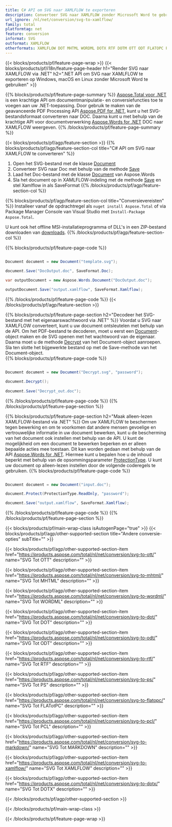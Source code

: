 ```yaml
---
title: C# API om SVG naar XAMLFLOW te exporteren
description: Converteer SVG naar XAMLFLOW zonder Microsoft Word te gebruiken
url_ignore: /nl/net/conversion/svg-to-xamlflow/
family: total
platformtag: net
feature: conversion
informat: SVG
outformat: XAMLFLOW
otherformats: XAMLFLOW DOT MHTML WORDML DOTX RTF DOTM OTT ODT FLATOPC PCL PS
---
```

{{< blocks/products/pf/feature-page-wrap >}}
{{< blocks/products/pf/i18n/feature-page-header h1="Render SVG naar XAMLFLOW via .NET" h2=".NET API om SVG naar XAMLFLOW te exporteren op Windows, macOS en Linux zonder Microsoft Word te gebruiken" >}}

{{% blocks/products/pf/feature-page-summary %}}
[Aspose.Total voor .NET](https://products.aspose.com/total/net/) is een krachtige API om documentmanipulatie- en conversiefuncties toe te voegen aan uw .NET-toepassing. Door gebruik te maken van de geavanceerde PDF Processing API [Aspose.PDF for .NET](https://products.aspose.com/pdf/net/), kunt u het SVG-bestandsformaat converteren naar DOC. Daarna kunt u met behulp van de krachtige API voor documentverwerking [Aspose.Words for .NET](https://products.aspose.com/words/net/) DOC naar XAMLFLOW weergeven.
{{% /blocks/products/pf/feature-page-summary  %}}

{{< blocks/products/pf/agp/feature-section >}}
{{% blocks/products/pf/agp/feature-section-col title="C# API om SVG naar XAMLFLOW te converteren" %}}
1. Open het SVG-bestand met de klasse [Document](https://apireference.aspose.com/pdf/net/aspose.pdf/document)
2. Converteer SVG naar Doc met behulp van de methode [Save](https://apireference.aspose.com/pdf/net/aspose.pdf.document/save/methods/5)
3. Laad het Doc-bestand met de klasse [Document](https://apireference.aspose.com/words/net/aspose.words/document) van Aspose.Words
4. Sla het document op in XAMLFLOW-indeling met de methode [Save](https://apireference.aspose.com/words/net/aspose.words.document/save/methods/4) en stel Xamlflow in als SaveFormat
{{% /blocks/products/pf/agp/feature-section-col %}}

{{% blocks/products/pf/agp/feature-section-col title="Conversievereisten" %}}
Installeer vanaf de opdrachtregel als ```nuget install Aspose.Total``` of via Package Manager Console van Visual Studio met ```Install-Package Aspose.Total```.

U kunt ook het offline MSI-installatieprogramma of DLL's in een ZIP-bestand downloaden van [downloads](https://downloads.aspose.com/total/net).
{{% /blocks/products/pf/agp/feature-section-col %}}

{{% blocks/products/pf/feature-page-code %}}

```cs

Document document = new Document("template.svg");
 
document.Save("DocOutput.doc", SaveFormat.Doc); 

var outputDocument = new Aspose.Words.Document("DocOutput.doc");

outputDocument.Save("output.xamlflow", SaveFormat.Xamlflow);   
```

{{% /blocks/products/pf/feature-page-code %}}
{{< /blocks/products/pf/agp/feature-section >}}

{{% blocks/products/pf/feature-page-section  h2="Decodeer het SVG-bestand met het eigenaarswachtwoord via .NET" %}}
Voordat u SVG naar XAMLFLOW converteert, kunt u uw document ontsleutelen met behulp van de API. Om het PDF-bestand te decoderen, moet u eerst een [Document](https://apireference.aspose.com/pdf/net/aspose.pdf/document)-object maken en de SVG openen met het wachtwoord van de eigenaar. Daarna moet u de methode [Decrypt](https://apireference.aspose.com/pdf/net/aspose.pdf/document/methods/decrypt) van het Document-object aanroepen. Sla ten slotte het bijgewerkte bestand op met de Save-methode van het Document-object.  
{{% blocks/products/pf/feature-page-code %}}

```cs

Document document = new Document("Decrypt.svg", "password");

document.Decrypt();
 
document.Save("Decrypt_out.doc");
```

{{% /blocks/products/pf/feature-page-code  %}}
{{% /blocks/products/pf/feature-page-section %}}

{{% blocks/products/pf/feature-page-section  h2="Maak alleen-lezen XAMLFLOW-bestand via .NET" %}}
Om uw XAMLFLOW te beschermen tegen bewerking en om te voorkomen dat andere mensen gevoelige en vertrouwelijke informatie in uw document bewerken, kunt u de bescherming van het document ook instellen met behulp van de API. U kunt de mogelijkheid om een document te bewerken beperken en er alleen bepaalde acties mee toestaan. Dit kan worden gedaan met behulp van de API [Aspose.Words for .NET](https://products.aspose.com/words/net/). Hiermee kunt u bepalen hoe u de inhoud beperkt met behulp van de opsommingsparameter [ProtectionType](https://apireference.aspose.com/words/net/aspose.words/protectiontype). U kunt uw document op alleen-lezen instellen door de volgende coderegels te gebruiken. 
{{% blocks/products/pf/feature-page-code %}}

```cs

Document document = new Document("input.doc");

document.Protect(ProtectionType.ReadOnly, "password");

document.Save("output.xamlflow", SaveFormat.Xamlflow);    
```

{{% /blocks/products/pf/feature-page-code  %}}
{{% /blocks/products/pf/feature-page-section %}}

{{< blocks/products/pf/main-wrap-class isAutogenPage="true" >}}
{{< blocks/products/pf/agp/other-supported-section title="Andere conversie-opties" subTitle="" >}}

{{< blocks/products/pf/agp/other-supported-section-item href="https://products.aspose.com/total/nl/net/conversion/svg-to-ott/" name="SVG Tot OTT" description="" >}}

{{< blocks/products/pf/agp/other-supported-section-item href="https://products.aspose.com/total/nl/net/conversion/svg-to-mhtml/" name="SVG Tot MHTML" description="" >}}

{{< blocks/products/pf/agp/other-supported-section-item href="https://products.aspose.com/total/nl/net/conversion/svg-to-wordml/" name="SVG Tot WORDML" description="" >}}

{{< blocks/products/pf/agp/other-supported-section-item href="https://products.aspose.com/total/nl/net/conversion/svg-to-dot/" name="SVG Tot DOT" description="" >}}

{{< blocks/products/pf/agp/other-supported-section-item href="https://products.aspose.com/total/nl/net/conversion/svg-to-odt/" name="SVG Tot ODT" description="" >}}

{{< blocks/products/pf/agp/other-supported-section-item href="https://products.aspose.com/total/nl/net/conversion/svg-to-rtf/" name="SVG Tot RTF" description="" >}}

{{< blocks/products/pf/agp/other-supported-section-item href="https://products.aspose.com/total/nl/net/conversion/svg-to-ps/" name="SVG Tot PS" description="" >}}

{{< blocks/products/pf/agp/other-supported-section-item href="https://products.aspose.com/total/nl/net/conversion/svg-to-flatopc/" name="SVG Tot FLATotPC" description="" >}}

{{< blocks/products/pf/agp/other-supported-section-item href="https://products.aspose.com/total/nl/net/conversion/svg-to-pcl/" name="SVG Tot PCL" description="" >}}

{{< blocks/products/pf/agp/other-supported-section-item href="https://products.aspose.com/total/nl/net/conversion/svg-to-markdown/" name="SVG Tot MARKDOWN" description="" >}}

{{< blocks/products/pf/agp/other-supported-section-item href="https://products.aspose.com/total/nl/net/conversion/svg-to-xamlflow/" name="SVG Tot XAMLFLOW" description="" >}}

{{< blocks/products/pf/agp/other-supported-section-item href="https://products.aspose.com/total/nl/net/conversion/svg-to-dotx/" name="SVG Tot DOTX" description="" >}}



{{< /blocks/products/pf/agp/other-supported-section >}}

{{< /blocks/products/pf/main-wrap-class >}}

{{< /blocks/products/pf/feature-page-wrap >}}
